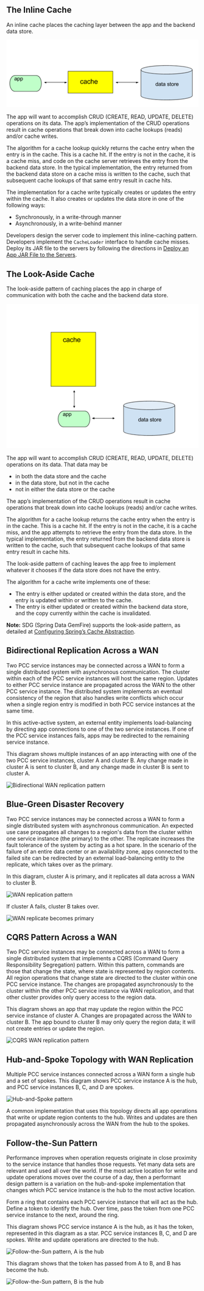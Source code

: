 
## The Inline Cache

An inline cache places the caching layer between the app
and the backend data store.

![inline caching pattern](images/inline.png)

The app will want to accomplish CRUD
(CREATE, READ, UPDATE, DELETE) operations on its data.
The app’s implementation of the CRUD operations result in cache operations
that break down into cache lookups (reads) and/or cache writes.

The algorithm for a cache lookup quickly returns the cache entry
when the entry is in the cache.
This is a cache hit.
If the entry is not in the cache, it is a cache miss,
and code on the cache server retrieves the entry
from the backend data store.
In the typical implementation,
the entry returned from the backend data store on a cache miss
is written to the cache,
such that subsequent cache lookups of that same entry result in cache hits.

The implementation for a cache write typically creates or updates
the entry within the cache.
It also creates or updates the data store in one of the following ways:

- Synchronously, in a write-through manner
- Asynchronously, in a write-behind manner

Developers design the server code to implement this inline-caching pattern.
Developers implement the `CacheLoader` interface to handle cache misses.
Deploy its JAR file to the servers by following the directions in
[Deploy an App JAR File to the Servers](./using-pcc.html#deploy-app-jars).

## The Look-Aside Cache

The look-aside pattern of caching places the app in charge
of communication with both the cache and the backend data store.

![look-aside caching pattern](images/look-aside.png)

The app will want to accomplish CRUD
(CREATE, READ, UPDATE, DELETE) operations on its data.
That data may be

- in both the data store and the cache
- in the data store, but not in the cache
- not in either the data store or the cache

The app’s implementation of the CRUD operations result in cache operations
that break down into cache lookups (reads) and/or cache writes.

The algorithm for a cache lookup returns the cache entry
when the entry is in the cache.
This is a cache hit.
If the entry is not in the cache, it is a cache miss,
and the app attempts to retrieve the entry from the data store.
In the typical implementation,
the entry returned from the backend data store is written to the cache,
such that subsequent cache lookups of that same entry result in cache hits.

The look-aside pattern of caching leaves the app free to implement
whatever it chooses if the data store does not have the entry.

The algorithm for a cache write implements one of these:

- The entry is either updated or created within the data store,
and the entry is updated within or written to the cache.
- The entry is either updated or created within the backend data store,
and the copy currently within the cache is invalidated.

<p class='note'><strong>Note:</strong> SDG (Spring Data GemFire)
supports the look-aside pattern, as detailed at
<a href="https://docs.spring.io/spring-data/gemfire/docs/current/reference/html/#bootstrap-annotation-config-caching">Configuring Spring’s Cache Abstraction</a>.</p>

## Bidirectional Replication Across a WAN

Two PCC service instances may be connected across a WAN to form
a single distributed system with asynchronous communication.
The cluster within each of the PCC service instances will host the same region.
Updates to either PCC service instance
are propagated across the WAN to the other PCC service instance.
The distributed system implements an eventual consistency
of the region
that also handles write conflicts which occur when a single
region entry is modified in both PCC service instances at the same
time.

In this active-active system, an external entity implements load-balancing
by directing app connections to one of the two service instances.
If one of the PCC service instances fails,
apps may be redirected to the remaining service instance.

This diagram shows multiple instances of an app interacting
with one of the two PCC service instances, cluster A and cluster B.
Any change made in cluster A is sent to cluster B,
and any change made in cluster B is sent to cluster A.

![Bidirectional WAN replication pattern](WAN-bidirectional.png)

## Blue-Green Disaster Recovery

Two PCC service instances may be connected across a WAN to form
a single distributed system with asynchronous communication.
An expected use case propagates all changes to a region's data
from the cluster within one service instance (the primary) to the other.
The replicate increases the fault tolerance of the system by
acting as a hot spare.
In the scenario of the failure of an entire data center or an
availability zone,
apps connected to the failed site can be redirected
by an external load-balancing entity to the replicate,
which takes over as the primary.

In this diagram, cluster A is primary, and it replicates all data
across a WAN to cluster B.

![WAN replication pattern](WAN1.png)

If cluster A fails,
cluster B takes over.

![WAN replicate becomes primary](WAN2.png)

## CQRS Pattern Across a WAN

Two PCC service instances may be connected across a WAN to form
a single distributed system that implements
a CQRS (Command Query Responsibility Segregation) pattern.
Within this pattern, commands are those that change the state,
where state is represented by region contents.
All region operations that change state are directed to the cluster within one
PCC service instance.
The changes are propagated asynchronously to the cluster within the other
PCC service instance via WAN replication,
and that other cluster provides only query access to the region data.

This diagram shows an app that may update the region
within the PCC service instance of cluster A.
Changes are propagated across the WAN to cluster B.
The app bound to cluster B may only query the region data;
it will not create entries or update the region.

![CQRS WAN replication pattern](WAN-CQRS.png)

## Hub-and-Spoke Topology with WAN Replication

Multiple PCC service instances connected across a WAN
form a single hub and a set of spokes.
This diagram shows PCC service instance A is the hub,
and PCC service instances B, C, and D are spokes.

![Hub-and-Spoke pattern](hub-spoke.png)

A common implementation that uses this topology directs all app operations
that write or update region contents to the hub.
Writes and updates are then propagated asynchronously across the WAN
from the hub to the spokes.

## Follow-the-Sun Pattern

Performance improves when operation requests originate
in close proximity to the service instance that handles
those requests.
Yet many data sets are relevant and used all over the world.
If the most active location for write and update operations moves over the
course of a day,
then a performant design pattern is a variation on the hub-and-spoke
implementation that changes which PCC service instance is the hub
to the most active location.

Form a ring that contains each PCC service instance that will
act as the hub.
Define a token to identify the hub.
Over time, pass the token from one PCC service instance to the
next, around the ring.

This diagram shows PCC service instance A is the hub,
as it has the token, represented in this diagram as a star.
PCC service instances B, C, and D are spokes.
Write and update operations are directed to the hub.

![Follow-the-Sun pattern, A is the hub](follow-the-sun-1.png)

This diagram shows that the token has passed from A to B,
and B has become the hub.

![Follow-the-Sun pattern, B is the hub](follow-the-sun-2.png)
